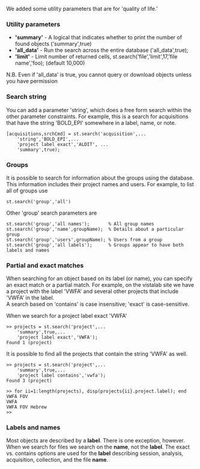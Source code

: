 
We added some utility parameters that are for 'quality of life.'

### Utility parameters

* **'summary'**  - A logical that indicates whether to print the number of found objects ('summary',true)
* **'all_data'** - Run the search across the entire database ('all_data',true); 
* **'limit'**    - Limit number of returned cells, st.search('file','limit',17,'file name','foo); (default 10,000)

N.B. Even if 'all_data' is true, you cannot query or download objects unless you have permission

### Search string

You can add a parameter 'string', which does a free form search within the other parameter constraints. For example, this is a search for acquisitions that have the string 'BOLD_EPI' somewhere in a label, name, or note.
```
[acquisitions,srchCmd] = st.search('acquisition',...
    'string','BOLD_EPI',...
    'project label exact','ALDIT', ...
    'summary',true);
```
### Groups

It is possible to search for information about the groups using the database.  This information includes their project names and users. For example, to list all of groups use

    st.search('group','all')

Other 'group' search parameters are 
```
st.search('group','all names');       % All group names
st.search('group','name',groupName);  % Details about a particular group
st.search('group','users',groupName); % Users from a group
st.search('group','all labels');      % Groups appear to have both labels and names
```
### Partial and exact matches

When searching for an object based on its label (or name), you can specify an exact match or a partial match. For example, on the vistalab site we have a project with the label 'VWFA' and several other projects that include 'VWFA' in the label.  
A search based on 'contains' is case insensitive; 'exact' is case-sensitive.

When we search for a project label exact 'VWFA'
```
>> projects = st.search('project',...
    'summary',true,...
    'project label exact','VWFA');
Found 1 (project)
```

It is possible to find all the projects that contain the string 'VWFA' as well.

```
>> projects = st.search('project',...
    'summary',true,...
    'project label contains','vwfa');
Found 3 (project)

>> for ii=1:length(projects), disp(projects{ii}.project.label); end
VWFA FOV
VWFA
VWFA FOV Hebrew
>> 
```

### Labels and names

Most objects are described by a **label**.  There is one exception, however.  When we search for files we search on the **name**, not the **label**. The exact vs. contains options are used for the **label** describing session, analysis, acquisition, collection, and the file **name**.
